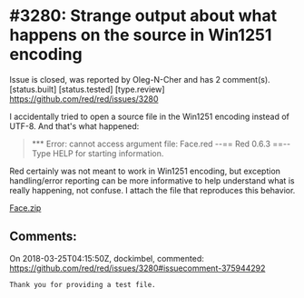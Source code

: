 
#3280: Strange output about what happens on the source in Win1251 encoding
================================================================================
Issue is closed, was reported by Oleg-N-Cher and has 2 comment(s).
[status.built] [status.tested] [type.review]
<https://github.com/red/red/issues/3280>

I accidentally tried to open a source file in the Win1251 encoding instead of UTF-8. And that's what happened:

> *** Error: cannot access argument file:
> Face.red
> --== Red 0.6.3 ==-- 
> Type HELP for starting information. 
> 
> >>

Red certainly was not meant to work in Win1251 encoding, but exception handling/error reporting can be more informative to help understand what is really happening, not confuse.
I attach the file that reproduces this behavior.

[Face.zip](https://github.com/red/red/files/1844939/Face.zip)



Comments:
--------------------------------------------------------------------------------

On 2018-03-25T04:15:50Z, dockimbel, commented:
<https://github.com/red/red/issues/3280#issuecomment-375944292>

    Thank you for providing a test file.

